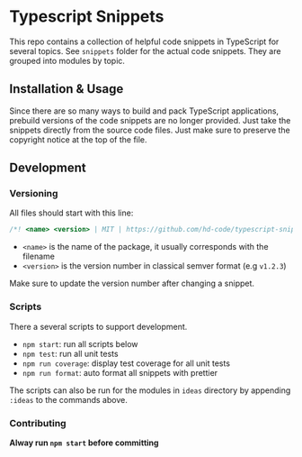 # Typescript Snippets

This repo contains a collection of helpful code snippets in TypeScript for several topics. See `snippets` folder for the actual code snippets. They are grouped into modules by topic.

## Installation & Usage

Since there are so many ways to build and pack TypeScript applications, prebuild versions of the code snippets are no longer provided. Just take the snippets directly from the source code files. Just make sure to preserve the copyright notice at the top of the file.

## Development

### Versioning

All files should start with this line:

```ts
/*! <name> <version> | MIT | https://github.com/hd-code/typescript-snippets */
```

- `<name>` is the name of the package, it usually corresponds with the filename
- `<version>` is the version number in classical semver format (e.g `v1.2.3`)

Make sure to update the version number after changing a snippet.

### Scripts

There a several scripts to support development.

- `npm start`: run all scripts below
- `npm test`: run all unit tests
- `npm run coverage`: display test coverage for all unit tests
- `npm run format`: auto format all snippets with prettier

The scripts can also be run for the modules in `ideas` directory by appending `:ideas` to the commands above.

### Contributing

**Alway run `npm start` before committing**
